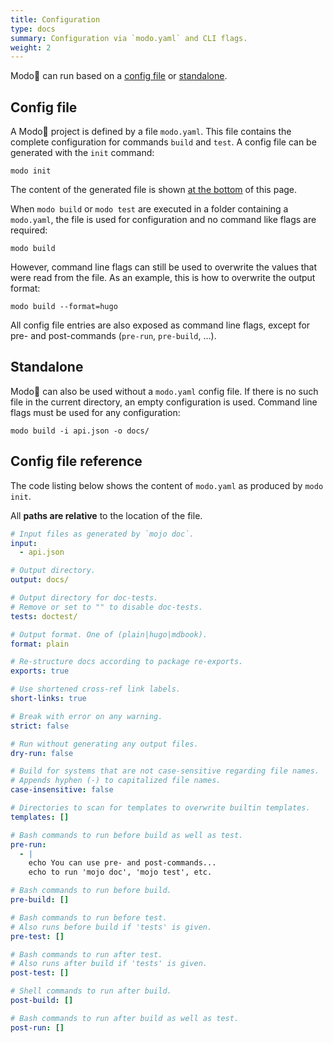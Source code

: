 ```yaml
---
title: Configuration
type: docs
summary: Configuration via `modo.yaml` and CLI flags.
weight: 2
---
```

Modo🧯 can run based on a [config file](#config-file) or [standalone](#standalone).

## Config file

A Modo🧯 project is defined by a file `modo.yaml`.
This file contains the complete configuration for commands `build` and `test`.
A config file can be generated with the `init` command:

```{class="no-wrap"}
modo init
```

The content of the generated file is shown [at the bottom](#config-file-reference) of this page.

When `modo build` or `modo test` are executed in a folder containing a `modo.yaml`,
the file is used for configuration and no command like flags are required:

```{class="no-wrap"}
modo build
```

However, command line flags can still be used to overwrite the values that were read from the file.
As an example, this is how to overwrite the output format:

```{class="no-wrap"}
modo build --format=hugo
```

All config file entries are also exposed as command line flags,
except for pre- and post-commands (`pre-run`, `pre-build`, ...).

## Standalone

Modo🧯 can also be used without a `modo.yaml` config file.
If there is no such file in the current directory,
an empty configuration is used.
Command line flags must be used for any configuration:

```{class="no-wrap"}
modo build -i api.json -o docs/
```

## Config file reference

The code listing below shows the content of `modo.yaml` as produced by `modo init`.

All **paths are relative** to the location of the file.

```yaml {class="no-wrap" filename="modo.yaml" style=""}
# Input files as generated by `mojo doc`.
input:
  - api.json

# Output directory.
output: docs/

# Output directory for doc-tests.
# Remove or set to "" to disable doc-tests.
tests: doctest/

# Output format. One of (plain|hugo|mdbook).
format: plain

# Re-structure docs according to package re-exports.
exports: true

# Use shortened cross-ref link labels.
short-links: true

# Break with error on any warning.
strict: false

# Run without generating any output files.
dry-run: false

# Build for systems that are not case-sensitive regarding file names.
# Appends hyphen (-) to capitalized file names.
case-insensitive: false

# Directories to scan for templates to overwrite builtin templates.
templates: []

# Bash commands to run before build as well as test.
pre-run:
  - |
    echo You can use pre- and post-commands...
    echo to run 'mojo doc', 'mojo test', etc.

# Bash commands to run before build.
pre-build: []

# Bash commands to run before test.
# Also runs before build if 'tests' is given.
pre-test: []

# Bash commands to run after test.
# Also runs after build if 'tests' is given.
post-test: []

# Shell commands to run after build.
post-build: []

# Bash commands to run after build as well as test.
post-run: []
```